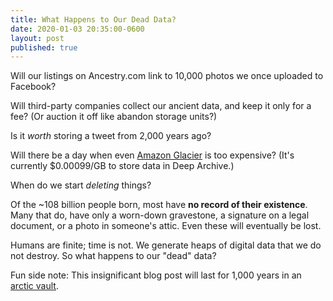 ```yaml
---
title: What Happens to Our Dead Data?
date: 2020-01-03 20:35:00-0600
layout: post
published: true
---
```


Will our listings on Ancestry.com link to 10,000 photos we once uploaded to Facebook?

Will third-party companies collect our ancient data, and keep it only for a fee? (Or auction it off like abandon storage units?)

Is it *worth* storing a tweet from 2,000 years ago?

<!--more-->

Will there be a day when even [Amazon Glacier](https://aws.amazon.com/glacier/) is too expensive? (It's currently $0.00099/GB to store data in Deep Archive.)

When do we start *deleting* things?

Of the ~108 billion people born, most have **no record of their existence**. Many that do, have only a worn-down gravestone, a signature on a legal document, or a photo in someone's attic. Even these will eventually be lost.

Humans are finite; time is not. We generate heaps of digital data that we do not destroy. So what happens to our "dead" data?

Fun side note: This insignificant blog post will last for 1,000 years in an [arctic vault](https://archiveprogram.github.com/#arctic-code-vault).
